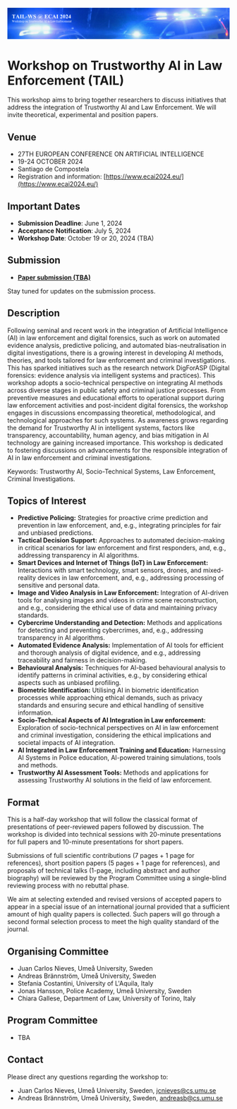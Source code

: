 ![TAIL Workshop Banner](tail-ws-logo.png)

# Workshop on Trustworthy AI in Law Enforcement (TAIL) 

This workshop aims to bring together researchers to discuss initiatives that address the integration of Trustworthy AI and Law Enforcement. We will invite theoretical, experimental and position papers.

## Venue
- 27TH EUROPEAN CONFERENCE ON ARTIFICIAL INTELLIGENCE
- 19-24 OCTOBER 2024
- Santiago de Compostela
- Registration and information: [https://www.ecai2024.eu/](https://www.ecai2024.eu/)

## Important Dates
- **Submission Deadline**: June 1, 2024
- **Acceptance Notification**: July 5, 2024
- **Workshop Date**: October 19 or 20, 2024 (TBA)

## Submission
- **[Paper submission (TBA)](https://easychair.org/)**

Stay tuned for updates on the submission process.

## Description

Following seminal and recent work in the integration of Artificial Intelligence (AI) in law enforcement and digital forensics, such as work on automated evidence analysis, predictive policing, and automated bias-neutralisation in digital investigations, there is a growing interest in developing AI methods, theories, and tools tailored for law enforcement and criminal investigations. This has sparked initiatives such as the research network DigForASP (Digital forensics: evidence analysis via intelligent systems and practices). This workshop adopts a socio-technical perspective on integrating AI methods across diverse stages in public safety and criminal justice processes. From preventive measures and educational efforts to operational support during law enforcement activities and post-incident digital forensics, the workshop engages in discussions encompassing theoretical, methodological, and technological approaches for such systems. As awareness grows regarding the demand for Trustworthy AI in intelligent systems, factors like transparency, accountability, human agency, and bias mitigation in AI technology are gaining increased importance. This workshop is dedicated to fostering discussions on advancements for the responsible integration of AI in law enforcement and criminal investigations.

Keywords: Trustworthy AI, Socio-Technical Systems, Law Enforcement, Criminal Investigations.

## Topics of Interest
- **Predictive Policing:** Strategies for proactive crime prediction and prevention in law enforcement, and, e.g., integrating principles for fair and unbiased predictions.
- **Tactical Decision Support:** Approaches to automated decision-making in critical scenarios for law enforcement and first responders, and, e.g., addressing transparency in AI algorithms.
- **Smart Devices and Internet of Things (IoT) in Law Enforcement:** Interactions with smart technology, smart sensors, drones, and mixed-reality devices in law enforcement, and, e.g., addressing processing of sensitive and personal data. 
- **Image and Video Analysis in Law Enforcement:** Integration of AI-driven tools for analysing images and videos in crime scene reconstruction, and e.g., considering the ethical use of data and maintaining privacy standards.
- **Cybercrime Understanding and Detection:** Methods and applications for detecting and preventing cybercrimes, and, e.g., addressing transparency in AI algorithms.
- **Automated Evidence Analysis:** Implementation of AI tools for efficient and thorough analysis of digital evidence, and e.g., addressing traceability and fairness in decision-making.
- **Behavioural Analysis:** Techniques for AI-based behavioural analysis to identify patterns in criminal activities, e.g., by considering ethical aspects such as unbiased profiling.
- **Biometric Identification:** Utilising AI in biometric identification processes while approaching ethical demands, such as privacy standards and ensuring secure and ethical handling of sensitive information.
- **Socio-Technical Aspects of AI Integration in Law enforcement:** Exploration of socio-technical perspectives on AI in law enforcement and criminal investigation, considering the ethical implications and societal impacts of AI integration.
- **AI Integrated in Law Enforcement Training and Education:** Harnessing AI Systems in Police education, AI-powered training simulations, tools and methods.
- **Trustworthy AI Assessment Tools:** Methods and applications for assessing Trustworthy AI solutions in the field of law enforcement. 

## Format

This is a half-day workshop that will follow the classical format of presentations of peer-reviewed papers followed by discussion. The workshop is divided into technical sessions with 20-minute presentations for full papers and 10-minute presentations for short papers.

Submissions of full scientific contributions (7 pages + 1 page for references), short position papers (5 pages + 1 page for references), and proposals of technical talks (1-page, including abstract and author biography) will be reviewed by the Program Committee using a single-blind reviewing process with no rebuttal phase.

We aim at selecting extended and revised versions of accepted papers to appear in a special issue of an international journal provided that a sufficient amount of high quality papers is collected. Such papers will go through a second formal selection process to meet the high quality standard of the journal.

## Organising Committee
- Juan Carlos Nieves, Umeå University, Sweden
- Andreas Brännström, Umeå University, Sweden
- Stefania Costantini, University of L'Aquila, Italy
- Jonas Hansson, Police Academy, Umeå University, Sweden
- Chiara Gallese, Department of Law, University of Torino, Italy

## Program Committee
- TBA

## Contact

Please direct any questions regarding the workshop to: 
- Juan Carlos Nieves, Umeå University, Sweden, [jcnieves@cs.umu.se](jcnieves@cs.umu.se)
- Andreas Brännström, Umeå University, Sweden, [andreasb@cs.umu.se](andreasb@cs.umu.se)

